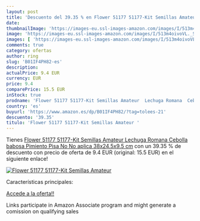 ```yaml
---
layout: post
title: 'Descuento del 39.35 % en Flower 51177 51177-Kit Semillas Amateur '
date: 
thumbnailImage: 'https://images-eu.ssl-images-amazon.com/images/I/513m4oivoVL._SL200_.jpg'
image: 'https://images-eu.ssl-images-amazon.com/images/I/513m4oivoVL._SL200_.jpg'
images: [ 'https://images-eu.ssl-images-amazon.com/images/I/513m4oivoVL._SL200_.jpg' ]
comments: true
category: ofertas
author: ring
slug: 'B01IF4PH82-es'
description:
actualPrice: 9.4 EUR
currency: EUR
price: 9.4
comparePrice: 15.5 EUR
inStock: true
prodname: 'Flower 51177 51177-Kit Semillas Amateur  Lechuga Romana  Cebolla babosa  Pimiento Pisa   No No aplica  38x24.5x9.5 cm'
country: 'es'
buyurl: 'https://www.amazon.es/dp/B01IF4PH82/?tag=tolees-21'
descuento: '39.35'
titulo: 'Flower 51177 51177-Kit Semillas Amateur '
---
```


Tienes [Flower 51177 51177-Kit Semillas Amateur  Lechuga Romana  Cebolla babosa  Pimiento Pisa   No No aplica  38x24.5x9.5 cm](https://www.amazon.es/dp/B01IF4PH82/?tag=tolees-21) con un 39.35 % de descuento con precio de oferta de 9.4 EUR (original: 15.5 EUR) en el siguiente enlace!

[![Flower 51177 51177-Kit Semillas Amateur ](https://images-eu.ssl-images-amazon.com/images/I/513m4oivoVL._SL200_.jpg)](https://www.amazon.es/dp/B01IF4PH82/?tag=tolees-21)

Características principales:


[Accede a la oferta!!](https://www.amazon.es/dp/B01IF4PH82/?tag=tolees-21)

Links participate in Amazon Associate program and might generate a comission on qualifying sales


